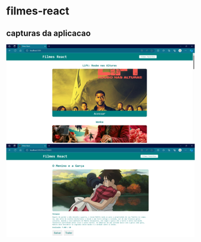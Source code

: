 # filmes-react


## capturas da aplicacao
![Alt text](<Captura de tela 2024-01-23 213924.png>)
![Alt text](image.png)